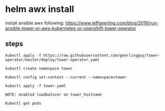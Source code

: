 # helm awx install

install ansible awx following: https://www.jeffgeerling.com/blog/2019/run-ansible-tower-or-awx-kubernetes-or-openshift-tower-operator

## steps

`kubectl apply -f https://raw.githubusercontent.com/geerlingguy/tower-operator/master/deploy/tower-operator.yaml`

`kubectl create namespace tower`

`Kubectl config set-context --current --namespace=tower`

`kubectl apply -f tower.yaml`

    NOTE: enabled loadbalncer on tower_hostname

`Kubectl get pods`
